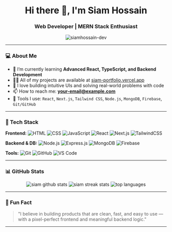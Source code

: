 <h1 align="center">Hi there 👋, I'm Siam Hossain</h1>
<h3 align="center">Web Developer | MERN Stack Enthusiast</h3>

<p align="center">
  <img src="https://komarev.com/ghpvc/?username=siamhossain-dev&label=Profile%20views&color=0e75b6&style=flat" alt="siamhossain-dev" />
</p>

---

### 💻 About Me

- 🌱 I’m currently learning **Advanced React, TypeScript, and Backend Development**
- 👨‍💻 All of my projects are available at [siam-portfolio.vercel.app](https://siam-portfolio.vercel.app)
- 🧠 I love building intuitive UIs and solving real-world problems with code
- 📫 How to reach me: **your-email@example.com**
- 🧰 Tools I use: `React`, `Next.js`, `Tailwind CSS`, `Node.js`, `MongoDB`, `Firebase`, `Git/GitHub`

---

### 🚀 Tech Stack

**Frontend:**
![HTML](https://img.shields.io/badge/HTML5-E34F26?style=flat&logo=html5&logoColor=white)
![CSS](https://img.shields.io/badge/CSS3-1572B6?style=flat&logo=css3&logoColor=white)
![JavaScript](https://img.shields.io/badge/JavaScript-F7DF1E?style=flat&logo=javascript&logoColor=black)
![React](https://img.shields.io/badge/React-20232A?style=flat&logo=react&logoColor=61DAFB)
![Next.js](https://img.shields.io/badge/Next.js-000000?style=flat&logo=next.js&logoColor=white)
![TailwindCSS](https://img.shields.io/badge/TailwindCSS-38B2AC?style=flat&logo=tailwind-css&logoColor=white)

**Backend & DB:**
![Node.js](https://img.shields.io/badge/Node.js-339933?style=flat&logo=node.js&logoColor=white)
![Express.js](https://img.shields.io/badge/Express.js-000000?style=flat&logo=express&logoColor=white)
![MongoDB](https://img.shields.io/badge/MongoDB-4EA94B?style=flat&logo=mongodb&logoColor=white)
![Firebase](https://img.shields.io/badge/Firebase-FFCA28?style=flat&logo=firebase&logoColor=black)

**Tools:**
![Git](https://img.shields.io/badge/Git-F05032?style=flat&logo=git&logoColor=white)
![GitHub](https://img.shields.io/badge/GitHub-181717?style=flat&logo=github&logoColor=white)
![VS Code](https://img.shields.io/badge/VS%20Code-007ACC?style=flat&logo=visual-studio-code&logoColor=white)

---

### 📊 GitHub Stats

<p align="center">
  <img src="https://github-readme-stats.vercel.app/api?username=azmain-siam&show_icons=true&theme=react" alt="siam github stats" />
  <img src="https://github-readme-streak-stats.herokuapp.com/?user=azmain-siam&theme=react" alt="siam streak stats" />
  <img src="https://github-readme-stats.vercel.app/api/top-langs/?username=azmain-siam&layout=compact&theme=react" alt="top languages" />
</p>

---

### 🧩 Fun Fact

> "I believe in building products that are clean, fast, and easy to use — with a pixel-perfect frontend and meaningful backend logic."

---

